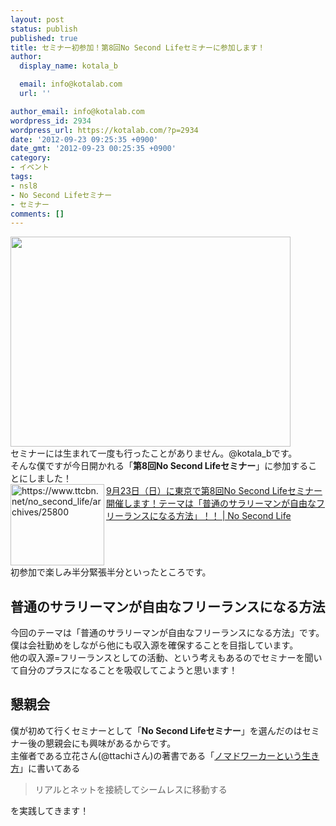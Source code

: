 ```yaml
---
layout: post
status: publish
published: true
title: セミナー初参加！第8回No Second Lifeセミナーに参加します！
author:
  display_name: kotala_b

  email: info@kotalab.com
  url: ''

author_email: info@kotalab.com
wordpress_id: 2934
wordpress_url: https://kotalab.com/?p=2934
date: '2012-09-23 09:25:35 +0900'
date_gmt: '2012-09-23 00:25:35 +0900'
category:
- イベント
tags:
- nsl8
- No Second Lifeセミナー
- セミナー
comments: []
---
```

<p><img alt="" src="https://kotalab.com/wp-content/uploads/slooProImg_20120923135232.jpg" width="448" height="336" /><br />
セミナーには生まれて一度も行ったことがありません。@kotala_bです。<br />
そんな僕ですが今日開かれる「<strong>第8回No Second Lifeセミナー</strong>」に参加することにしました！<br />
<a href="https://www.ttcbn.net/no_second_life/archives/25800" target="_blank"><img src="https://capture.heartrails.com/150x130?https://www.ttcbn.net/no_second_life/archives/25800" alt="https://www.ttcbn.net/no_second_life/archives/25800" width="150" height="130" align="left" /></a><a href="https://www.ttcbn.net/no_second_life/archives/25800" target="_blank">9月23日（日）に東京で第8回No Second Lifeセミナー 開催します！テーマは「普通のサラリーマンが自由なフリーランスになる方法」！！ | No Second Life</a><br style="clear:both;" />初参加で楽しみ半分緊張半分といったところです。<br />
</p>
<!--more-->
<h2>普通のサラリーマンが自由なフリーランスになる方法</h2>
<p>今回のテーマは「普通のサラリーマンが自由なフリーランスになる方法」です。<br />
僕は会社勤めをしながら他にも収入源を確保することを目指しています。<br />
他の収入源=フリーランスとしての活動、という考えもあるのでセミナーを聞いて自分のプラスになることを吸収してこようと思います！</p>
<h2>懇親会</h2>
<p>僕が初めて行くセミナーとして「<strong>No Second Lifeセミナー</strong>」を選んだのはセミナー後の懇親会にも興味があるからです。<br />
主催者である立花さん(@ttachiさん)の著書である「<a href="https://www.amazon.co.jp/exec/obidos/asin/4492044620/same-22/" rel="nofollow" name="booklink" target="_blank">ノマドワーカーという生き方</a>」に書いてある</p>
<blockquote><p>リアルとネットを接続してシームレスに移動する</p></blockquote>
<p>を実践してきます！</p>
